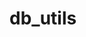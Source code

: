 <!-- generated by markdown-notes-tree -->

# db_utils

<!-- optional markdown-notes-tree directory description starts here -->

<!-- optional markdown-notes-tree directory description ends here -->


